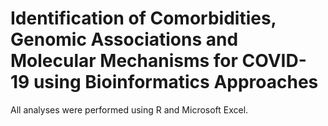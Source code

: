 # Identification of Comorbidities, Genomic Associations and Molecular Mechanisms for COVID-19 using Bioinformatics Approaches
All analyses were performed using R and Microsoft Excel.

